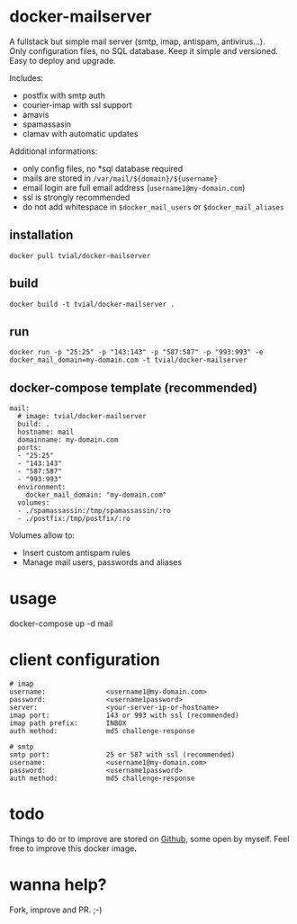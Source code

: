 # docker-mailserver

A fullstack but simple mail server (smtp, imap, antispam, antivirus...).  
Only configuration files, no SQL database. Keep it simple and versioned.  
Easy to deploy and upgrade.  

Includes:

- postfix with smtp auth
- courier-imap with ssl support
- amavis
- spamassasin
- clamav with automatic updates

Additional informations:

- only config files, no *sql database required
- mails are stored in `/var/mail/${domain}/${username}`
- email login are full email address (`username1@my-domain.com`)
- ssl is strongly recommended
- do not add whitespace in `$docker_mail_users` or `$docker_mail_aliases`

## installation

	docker pull tvial/docker-mailserver

## build

	docker build -t tvial/docker-mailserver .

## run

	docker run -p "25:25" -p "143:143" -p "587:587" -p "993:993" -e docker_mail_domain=my-domain.com -t tvial/docker-mailserver

## docker-compose template (recommended)

	mail:
	  # image: tvial/docker-mailserver
	  build: .
	  hostname: mail
	  domainname: my-domain.com
	  ports:
	  - "25:25"
	  - "143:143"
	  - "587:587"
	  - "993:993"
	  environment:
	    docker_mail_domain: "my-domain.com"
	  volumes:
	  - ./spamassassin:/tmp/spamassassin/:ro
	  - ./postfix:/tmp/postfix/:ro

Volumes allow to:

- Insert custom antispam rules
- Manage mail users, passwords and aliases

# usage
docker-compose up -d mail

# client configuration

	# imap
	username:  				<username1@my-domain.com>
	password:  				<username1password>
	server:    				<your-server-ip-or-hostname>
	imap port: 				143 or 993 with ssl (recommended)
	imap path prefix:		INBOX
	auth method:			md5 challenge-response

	# smtp
	smtp port:				25 or 587 with ssl (recommended)
	username:  				<username1@my-domain.com>
	password:  				<username1password>
	auth method:			md5 challenge-response

# todo

Things to do or to improve are stored on [Github](https://github.com/tomav/docker-mailserver/issues), some open by myself.
Feel free to improve this docker image.

# wanna help?

Fork, improve and PR. ;-)
